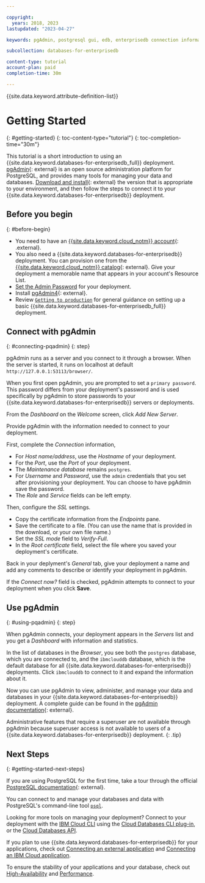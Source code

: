 ```yaml
---

copyright:
  years: 2018, 2023
lastupdated: "2023-04-27"

keywords: pgAdmin, postgresql gui, edb, enterprisedb connection information, enterprisedb

subcollection: databases-for-enterprisedb

content-type: tutorial
account-plan: paid
completion-time: 30m

---
```


{{site.data.keyword.attribute-definition-list}}

# Getting Started
{: #getting-started}
{: toc-content-type="tutorial"}
{: toc-completion-time="30m"}

This tutorial is a short introduction to using an {{site.data.keyword.databases-for-enterprisedb_full}} deployment. [pgAdmin](https://www.pgadmin.org/){: external} is an open source administration platform for PostgreSQL, and provides many tools for managing your data and databases. [Download and install](https://www.pgadmin.org/download/){: external} the version that is appropriate to your environment, and then follow the steps to connect it to your {{site.data.keyword.databases-for-enterprisedb}} deployment.

## Before you begin
{: #before-begin}

- You need to have an [{{site.data.keyword.cloud_notm}} account](https://cloud.ibm.com/registration){: .external}.
- You also need a {{site.data.keyword.databases-for-enterprisedb}} deployment. You can provision one from the [{{site.data.keyword.cloud_notm}} catalog](https://cloud.ibm.com/catalog/services/databases-for-enterprisedb){: external}. Give your deployment a memorable name that appears in your account's Resource List.
- [Set the Admin Password](/docs/databases-for-enterprisedb?topic=databases-for-enterprisedb-user-management&interface=ui#user-management-set-admin-password-ui) for your deployment.
- Install [pgAdmin4](https://www.pgadmin.org/download/){: external}.
- Review [`Getting to production`](/docs/cloud-databases?topic=cloud-databases-best-practices) for general guidance on setting up a basic {{site.data.keyword.databases-for-enterprisedb_full}} deployment.

## Connect with pgAdmin
{: #connecting-pqadmin}
{: step}

pgAdmin runs as a server and you connect to it through a browser. When the server is started, it runs on localhost at default `http://127.0.0.1:53113/browser/`.

When you first open pgAdmin, you are prompted to set a `primary password`. This password differs from your deployment's password and is used specifically by pgAdmin to store passwords to your {{site.data.keyword.databases-for-enterprisedb}} servers or deployments.

From the _Dashboard_ on the _Welcome_ screen, click _Add New Server_.

Provide pgAdmin with the information needed to connect to your deployment. 

First, complete the _Connection_ information, 
- For _Host name/address_, use the _Hostname_ of your deployment.
- For the _Port_, use the _Port_ of your deployment.
- The _Maintenance database_ remains `postgres`.
- For _Username_ and _Password_, use the `admin` credentials that you set after provisioning your deployment. You can choose to have pgAdmin save the password.
- The _Role_ and _Service_ fields can be left empty.

Then, configure the _SSL_ settings.
- Copy the certificate information from the _Endpoints_ pane.
- Save the certificate to a file. (You can use the name that is provided in the download, or your own file name.)
- Set the _SSL mode_ field to _Verify-Full_.
- In the _Root certificate_ field, select the file where you saved your deployment's certificate.

Back in your deplyment's _General_ tab, give your deployment a name and add any comments to describe or identify your deployment in pgAdmin.

If the _Connect now?_ field is checked, pgAdmin attempts to connect to your deployment when you click **Save**.

## Use pgAdmin
{: #using-pqadmin}
{: step}

When pgAdmin connects, your deployment appears in the _Servers_ list and you get a _Dashboard_ with information and statistics. 

In the list of databases in the _Browser_, you see both the `postgres` database, which you are connected to, and the `ibmclouddb` database, which is the default database for all {{site.data.keyword.databases-for-enterprisedb}} deployments. Click `ibmclouddb` to connect to it and expand the information about it.

Now you can use pgAdmin to view, administer, and manage your data and databases in your {{site.data.keyword.databases-for-enterprisedb}} deployment. A complete guide can be found in the [pgAdmin documentation](https://www.pgadmin.org/docs/pgadmin4/latest/index.html){: external}.

Administrative features that require a superuser are not available through pgAdmin because superuser access is not available to users of a {{site.data.keyword.databases-for-enterprisedb}} deployment.
{: .tip}

## Next Steps
{: #getting-started-next-steps}

If you are using PostgreSQL for the first time, take a tour through the official [PostgreSQL documentation](https://www.postgresql.org/docs/){: external}. 

You can connect to and manage your databases and data with PostgreSQL's command-line tool [`psql`](/docs/databases-for-enterprisedb?topic=databases-for-enterprisedb-connecting-psql).

Looking for more tools on managing your deployment? Connect to your deployment with the [IBM Cloud CLI](/docs/cli?topic=cli-install-ibmcloud-cli) using the [Cloud Databases CLI plug-in](/docs/databases-cli-plugin?topic=databases-cli-plugin-cdb-reference), or the [Cloud Databases API](https://cloud.ibm.com/apidocs/cloud-databases-api).

If you plan to use {{site.data.keyword.databases-for-enterprisedb}} for your applications, check out [Connecting an external application](/docs/databases-for-enterprisedb?topic=databases-for-enterprisedb-external-app) and [Connecting an IBM Cloud application](/docs/databases-for-enterprisedb?topic=databases-for-enterprisedb-ibmcloud-app).

To ensure the stability of your applications and your database, check out  [High-Availability](/docs/databases-for-enterprisedb?topic=databases-for-enterprisedb-high-availability) and [Performance](/docs/databases-for-enterprisedb?topic=databases-for-enterprisedb-performance).
